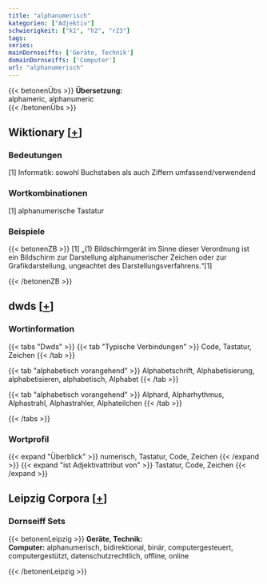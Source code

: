 ```yaml
---
title: "alphanumerisch"
kategorien: ["Adjektiv"]
schwierigkeit: ["k1", "h2", "r23"]
tags:
series:
mainDornseiffs: ['Geräte, Technik']
domainDornseiffs: ['Computer']
url: "alphanumerisch"
---
```


{{< betonenÜbs >}}
**Übersetzung:**  
alphameric, alphanumeric  
{{< /betonenÜbs >}}

## Wiktionary [[+](https://de.wiktionary.org/wiki/alphanumerisch)]

### Bedeutungen
[1] Informatik: sowohl Buchstaben als auch Ziffern umfassend/verwendend  

### Wortkombinationen
[1] alphanumerische Tastatur  

### Beispiele
{{< betonenZB >}}
[1] „(1) Bildschirmgerät im Sinne dieser Verordnung ist ein Bildschirm zur Darstellung alphanumerischer Zeichen oder zur Grafikdarstellung, ungeachtet des Darstellungsverfahrens.“[1]  

{{< /betonenZB >}}


## dwds [[+](https://www.dwds.de/wb/alphanumerisch)]

### Wortinformation
{{< tabs "Dwds" >}}
{{< tab "Typische Verbindungen" >}}
Code, Tastatur, Zeichen
{{< /tab >}}

{{< tab "alphabetisch vorangehend" >}}
Alphabetschrift, Alphabetisierung, alphabetisieren, alphabetisch, Alphabet
{{< /tab >}}

{{< tab "alphabetisch vorangehend" >}}
Alphard, Alpharhythmus, Alphastrahl, Alphastrahler, Alphateilchen
{{< /tab >}}

{{< /tabs >}}

### Wortprofil
{{< expand "Überblick" >}} numerisch, Tastatur, Code, Zeichen {{< /expand >}}
{{< expand "ist Adjektivattribut von" >}} Tastatur, Code, Zeichen {{< /expand >}}

## Leipzig Corpora [[+](https://corpora.uni-leipzig.de/en/res?word=alphanumerisch&corpusId=deu_newscrawl-public_2018)]

### Dornseiff Sets
{{< betonenLeipzig >}}
**Geräte, Technik:**  
**Computer:** alphanumerisch, bidirektional, binär, computergesteuert, computergestützt, datenschutzrechtlich, offline, online  

{{< /betonenLeipzig >}}
